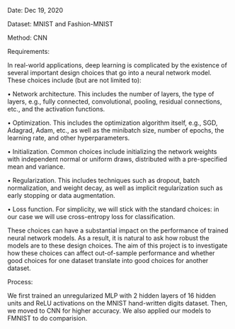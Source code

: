 Date: Dec 19, 2020

Dataset: MNIST and Fashion-MNIST

Method: CNN

Requirements:

In real-world applications, deep learning is complicated by the existence of several important design choices that go into a neural network model. These choices include (but are not limited to):

  • Network architecture. This includes the number of layers, the type of layers, e.g., fully connected, convolutional, pooling, residual connections, etc., and 
    the activation functions.
    
  • Optimization. This includes the optimization algorithm itself, e.g., SGD, Adagrad, Adam, etc., as well as the minibatch size, number of epochs, the learning rate,
    and other hyperparameters.
    
  • Initialization. Common choices include initializing the network weights with independent normal or uniform draws, distributed with a pre-specified mean and variance.
  
  • Regularization. This includes techniques such as dropout, batch normalization, and weight decay, as well as implicit regularization such as early stopping or 
    data augmentation.
    
  • Loss function. For simplicity, we will stick with the standard choices: in our case we will use cross-entropy loss for classification.


These choices can have a substantial impact on the performance of trained neural network models. As a result, it is natural to ask how robust the models are to these design choices. The aim of this project is to investigate how these choices can affect out-of-sample performance and whether good choices for one dataset translate into good choices for another dataset.

Process: 

We first trained an unregularized MLP with 2 hidden layers of 16 hidden units and ReLU activations on the MNIST hand-written digits dataset. Then, we moved to CNN for higher accuracy. We also applied our models to FMNIST to do comparision.
